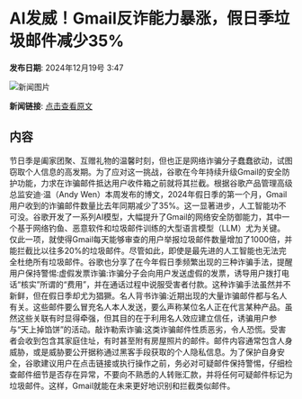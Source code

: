 # AI发威！Gmail反诈能力暴涨，假日季垃圾邮件减少35%

**发布日期**: 2024年12月19号 3:47

![新闻图片](https://pic.chinaz.com/picmap/201811151621143997_47.jpg)

**新闻链接**: [点击查看原文](https://www.aibase.com/zh/news/14107)

## 内容

节日季是阖家团聚、互赠礼物的温馨时刻，但也正是网络诈骗分子蠢蠢欲动，试图窃取个人信息的高发期。为了应对这一挑战，谷歌在今年持续升级Gmail的安全防护功能，力求在诈骗邮件抵达用户收件箱之前就将其拦截。根据谷歌产品管理高级总监安迪·温（Andy Wen）本周发布的博文，2024年假日季的第一个月，Gmail用户收到的诈骗邮件数量比去年同期减少了35%。这一显著进步，人工智能功不可没。谷歌开发了一系列AI模型，大幅提升了Gmail的网络安全防御能力，其中一个基于网络钓鱼、恶意软件和垃圾邮件训练的大型语言模型（LLM）尤为关键。仅此一项，就使得Gmail每天能够审查的用户举报垃圾邮件数量增加了1000倍，并能拦截比以往多20%的垃圾邮件。尽管如此，即使是最先进的人工智能也无法完全杜绝所有垃圾邮件。谷歌也分享了在今年假日季频繁出现的三种诈骗手法，提醒用户保持警惕:虚假发票诈骗:诈骗分子会向用户发送虚假的发票，诱导用户拨打电话“核实”所谓的“费用”，并在通话过程中说服受害者付款。这种诈骗手法虽然并不新鲜，但在假日季却尤为猖獗。名人背书诈骗:近期出现的大量诈骗邮件都与名人有关。这些邮件要么冒充名人本人发送，要么声称某位名人正在代言某种产品。虽然这些关联有时显得牵强，但其目的在于利用名人效应建立信任，诱骗用户参与“天上掉馅饼”的活动。敲诈勒索诈骗:这类诈骗邮件性质恶劣，令人恐慌。受害者会收到包含其家庭住址，有时甚至附有房屋照片的邮件。邮件内容通常包含人身威胁，或是威胁要公开据称通过黑客手段获取的个人隐私信息。为了保护自身安全，谷歌建议用户在点击链接或执行操作之前，务必对可疑邮件保持警惕，仔细检查邮件细节是否存在异常，不要向不熟悉的人转账汇款，并将任何可疑邮件标记为垃圾邮件。这样，Gmail就能在未来更好地识别和拦截类似邮件。
